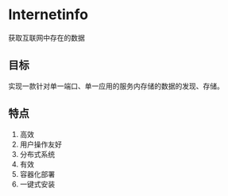 # Internetinfo
获取互联网中存在的数据
## 目标
实现一款针对单一端口、单一应用的服务内存储的数据的发现、存储。
## 特点
1. 高效
2. 用户操作友好
3. 分布式系统
4. 有效
5. 容器化部署
6. 一键式安装
